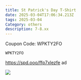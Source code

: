 ```yaml
---
title: St Patrick's Day T-Shirt
date: 2025-03-04T17:06:34.213Z
tags: 2025-03-04
Category: others
description: 7-8.xx
---
```

<!--StartFragment-->

C﻿oupon Code: WPKTY2FO



<pre class="language-javascript"><code

class="language-javascript">WPKTY2FO </code></pre>

<!--EndFragment-->



https://spd.ooo/ffp7xlezfe  ad <!--StartFragment-->

![](https://m.media-amazon.com/images/I/61zfvLa6V8L._AC_SY741_.jpg)

<!--EndFragment-->